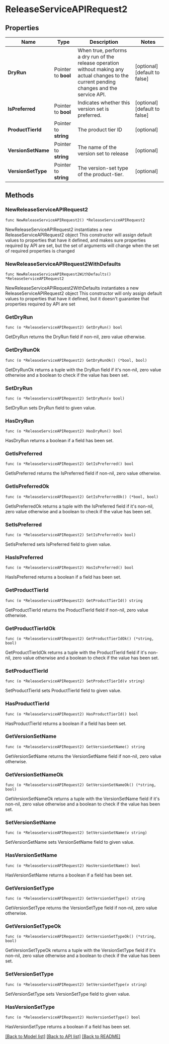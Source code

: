 # ReleaseServiceAPIRequest2

## Properties

Name | Type | Description | Notes
------------ | ------------- | ------------- | -------------
**DryRun** | Pointer to **bool** | When true, performs a dry run of the release operation without making any actual changes to the current pending changes and the service API. | [optional] [default to false]
**IsPreferred** | Pointer to **bool** | Indicates whether this version set is preferred. | [optional] [default to false]
**ProductTierId** | Pointer to **string** | The product tier ID | [optional] 
**VersionSetName** | Pointer to **string** | The name of the version set to release | [optional] 
**VersionSetType** | Pointer to **string** | The version-set type of the product-tier. | [optional] 

## Methods

### NewReleaseServiceAPIRequest2

`func NewReleaseServiceAPIRequest2() *ReleaseServiceAPIRequest2`

NewReleaseServiceAPIRequest2 instantiates a new ReleaseServiceAPIRequest2 object
This constructor will assign default values to properties that have it defined,
and makes sure properties required by API are set, but the set of arguments
will change when the set of required properties is changed

### NewReleaseServiceAPIRequest2WithDefaults

`func NewReleaseServiceAPIRequest2WithDefaults() *ReleaseServiceAPIRequest2`

NewReleaseServiceAPIRequest2WithDefaults instantiates a new ReleaseServiceAPIRequest2 object
This constructor will only assign default values to properties that have it defined,
but it doesn't guarantee that properties required by API are set

### GetDryRun

`func (o *ReleaseServiceAPIRequest2) GetDryRun() bool`

GetDryRun returns the DryRun field if non-nil, zero value otherwise.

### GetDryRunOk

`func (o *ReleaseServiceAPIRequest2) GetDryRunOk() (*bool, bool)`

GetDryRunOk returns a tuple with the DryRun field if it's non-nil, zero value otherwise
and a boolean to check if the value has been set.

### SetDryRun

`func (o *ReleaseServiceAPIRequest2) SetDryRun(v bool)`

SetDryRun sets DryRun field to given value.

### HasDryRun

`func (o *ReleaseServiceAPIRequest2) HasDryRun() bool`

HasDryRun returns a boolean if a field has been set.

### GetIsPreferred

`func (o *ReleaseServiceAPIRequest2) GetIsPreferred() bool`

GetIsPreferred returns the IsPreferred field if non-nil, zero value otherwise.

### GetIsPreferredOk

`func (o *ReleaseServiceAPIRequest2) GetIsPreferredOk() (*bool, bool)`

GetIsPreferredOk returns a tuple with the IsPreferred field if it's non-nil, zero value otherwise
and a boolean to check if the value has been set.

### SetIsPreferred

`func (o *ReleaseServiceAPIRequest2) SetIsPreferred(v bool)`

SetIsPreferred sets IsPreferred field to given value.

### HasIsPreferred

`func (o *ReleaseServiceAPIRequest2) HasIsPreferred() bool`

HasIsPreferred returns a boolean if a field has been set.

### GetProductTierId

`func (o *ReleaseServiceAPIRequest2) GetProductTierId() string`

GetProductTierId returns the ProductTierId field if non-nil, zero value otherwise.

### GetProductTierIdOk

`func (o *ReleaseServiceAPIRequest2) GetProductTierIdOk() (*string, bool)`

GetProductTierIdOk returns a tuple with the ProductTierId field if it's non-nil, zero value otherwise
and a boolean to check if the value has been set.

### SetProductTierId

`func (o *ReleaseServiceAPIRequest2) SetProductTierId(v string)`

SetProductTierId sets ProductTierId field to given value.

### HasProductTierId

`func (o *ReleaseServiceAPIRequest2) HasProductTierId() bool`

HasProductTierId returns a boolean if a field has been set.

### GetVersionSetName

`func (o *ReleaseServiceAPIRequest2) GetVersionSetName() string`

GetVersionSetName returns the VersionSetName field if non-nil, zero value otherwise.

### GetVersionSetNameOk

`func (o *ReleaseServiceAPIRequest2) GetVersionSetNameOk() (*string, bool)`

GetVersionSetNameOk returns a tuple with the VersionSetName field if it's non-nil, zero value otherwise
and a boolean to check if the value has been set.

### SetVersionSetName

`func (o *ReleaseServiceAPIRequest2) SetVersionSetName(v string)`

SetVersionSetName sets VersionSetName field to given value.

### HasVersionSetName

`func (o *ReleaseServiceAPIRequest2) HasVersionSetName() bool`

HasVersionSetName returns a boolean if a field has been set.

### GetVersionSetType

`func (o *ReleaseServiceAPIRequest2) GetVersionSetType() string`

GetVersionSetType returns the VersionSetType field if non-nil, zero value otherwise.

### GetVersionSetTypeOk

`func (o *ReleaseServiceAPIRequest2) GetVersionSetTypeOk() (*string, bool)`

GetVersionSetTypeOk returns a tuple with the VersionSetType field if it's non-nil, zero value otherwise
and a boolean to check if the value has been set.

### SetVersionSetType

`func (o *ReleaseServiceAPIRequest2) SetVersionSetType(v string)`

SetVersionSetType sets VersionSetType field to given value.

### HasVersionSetType

`func (o *ReleaseServiceAPIRequest2) HasVersionSetType() bool`

HasVersionSetType returns a boolean if a field has been set.


[[Back to Model list]](../README.md#documentation-for-models) [[Back to API list]](../README.md#documentation-for-api-endpoints) [[Back to README]](../README.md)


